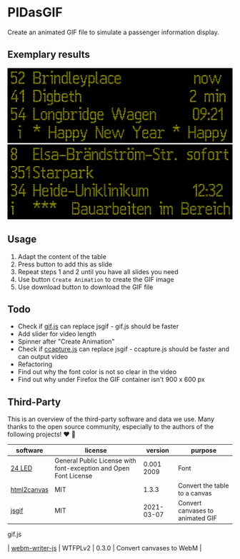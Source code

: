 # PIDasGIF

Create an animated GIF file to simulate a passenger information display.

## Exemplary results

![Exemplary result](images/example01.gif "Exemplary result 1")
![Exemplary result](images/example02.gif "Exemplary result 2")

## Usage

1. Adapt the content of the table
2. Press button to add this as slide
3. Repeat steps 1 and 2 until you have all slides you need
4. Use button `Create Animation` to create the GIF image
5. Use download button to download the GIF file

## Todo

- Check if [gif.js](https://github.com/jnordberg/gif.js) can replace jsgif - gif.js should be faster
- Add slider for video length
- Spinner after "Create Animation"
- Check if [ccapture.js](https://github.com/spite/ccapture.js/) can replace jsgif - ccapture.js should be faster and can output video
- Refactoring
- Find out why the font color is not so clear in the video
- Find out why under Firefox the GIF container isn't 900 x 600 px

## Third-Party

This is an overview of the third-party software and data we use. Many thanks to the open source community, especially to the authors of the following projects! ❤️ 🍻

| software  | license  | version   | purpose   |
| --------- | -------- | --------- | --------- |
| [24 LED](https://fonts2u.com/24-led.font) | General Public License with font-exception and Open Font License | 0.001 2009 | Font |
| [html2canvas](https://github.com/niklasvh/html2canvas/) | MIT | 1.3.3 | Convert the table to a canvas |
| [jsgif](https://github.com/egfx/jsgif) | MIT | 2021-03-07 | Convert canvases to animated GIF |

gif.js

| [webm-writer-js](https://github.com/thenickdude/webm-writer-js) | WTFPLv2 | 0.3.0 | Convert canvases to WebM |
